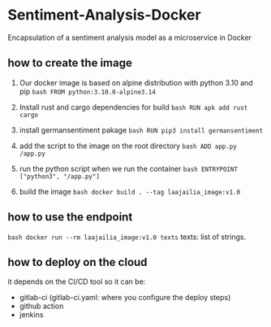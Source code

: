 # Sentiment-Analysis-Docker
Encapsulation of a sentiment analysis model as a microservice in Docker
## how to create the image

  
1. Our docker image is based on alpine distribution with python 3.10 and pip
``bash
FROM python:3.10.0-alpine3.14
``

2. Install rust and cargo dependencies for build
    `` bash
 RUN apk add rust cargo
  ``
  
3. install germansentiment pakage
``bash
RUN pip3 install germansentiment
``

4. add the script to the image on the root directory
``bash
ADD app.py /app.py
``

5. run the python script when we run the container
``bash
ENTRYPOINT ["python3", "/app.py"]
``

6. build the image
``bash
docker build . --tag laajailia_image:v1.0
``

## how to use the endpoint

``bash
docker run --rm laajailia_image:v1.0 texts``
texts: list of strings.

## how to deploy on the cloud
it depends on the CI/CD tool so it can be: 
- gitlab-ci (gitlab-ci.yaml: where you configure the deploy steps) 
- github action 
- jenkins

